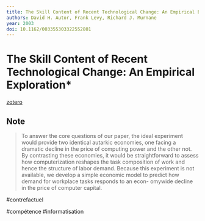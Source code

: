 ```yaml
---
title: The Skill Content of Recent Technological Change: An Empirical Exploration*
authors: David H. Autor, Frank Levy, Richard J. Murnane
year: 2003
doi: 10.1162/003355303322552801
---
```


# The Skill Content of Recent Technological Change: An Empirical Exploration*

[zotero](zotero://select/items/@autor2003)

## Note

> To answer the core questions of our paper, the ideal experiment would provide two identical autarkic economies, one facing a dramatic decline in the price of computing power and the other not. By contrasting these economies, it would be straightforward to assess how computerization reshapes the task composition of work and hence the structure of labor demand. Because this experiment is not available, we develop a simple economic model to predict how demand for workplace tasks responds to an econ- omywide decline in the price of computer capital.

#contrefactuel



#compétence #informatisation 